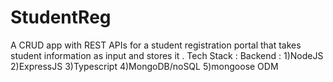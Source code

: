 # StudentReg
A CRUD app with REST APIs for a student registration portal that takes student information as input and stores it . 
Tech Stack :
  Backend : 1)NodeJS
            2)ExpressJS
            3)Typescript
            4)MongoDB/noSQL
            5)mongoose ODM
